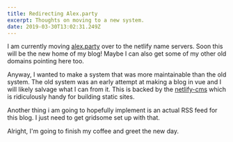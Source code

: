 ```yaml
---
title: Redirecting Alex.party
excerpt: Thoughts on moving to a new system.
date: 2019-03-30T13:02:31.249Z
---
```

I am currently moving [alex.party](https://alex.party) over to the netlify name servers. Soon this will be the new home of my blog! Maybe I can also get some of my other old domains pointing here too.

Anyway, I wanted to make a system that was more maintainable than the old system. The old system was an early attempt at making a blog in vue and I will likely salvage what I can from it. This is backed by the [netlify-cms](https://netlify-cms.com) which is ridiculously handy for building static sites.

Another thing i am going to hopefully implement is an actual RSS feed for this blog. I just need to get gridsome set up with that.

Alright, I'm going to finish my coffee and greet the new day.
